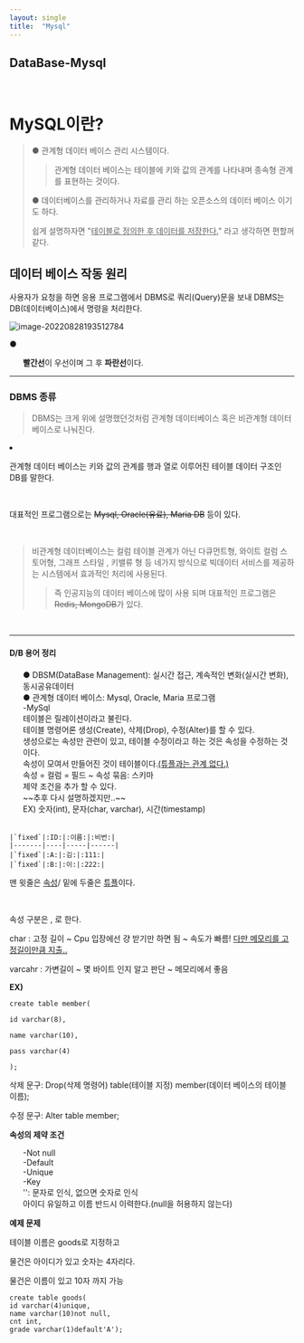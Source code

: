 ```yaml
---
layout: single
title:  "Mysql"
---
```






**DataBase-Mysql**
<br>
---

<br>

# MySQL이란?

> ●  관계형 데이터 베이스 관리 시스템이다.
>
> > 관계형 데이터 베이스는 테이블에 키와 값의 관계를 나타내며 종속형 관계를 표현하는 것이다.
>
> ●  데이터베이스를 관리하거나 자료를 관리 하는 오픈소스의 데이터 베이스 이기도 하다.
>
> 쉽게 설명하자면 "<u>테이블로 정의한 후 데이터를 저장한다.</u>" 라고 생각하면 편할꺼 같다.



## 데이터 베이스 작동 원리

 사용자가 요청을 하면 응용 프로그램에서 DBMS로 쿼리(Query)문을 보내 DBMS는 DB(데이터베이스)에서 명령을 처리한다.

![image-20220828193512784](C:\Users\배대호\AppData\Roaming\Typora\typora-user-images\image-20220828193512784.png)

● <ul>**빨간선**이 우선이며 그 후 **파란선**이다.</ul>

---

### DBMS 종류

> DBMS는 크게 위에 설명했던것처럼 관계형 데이터베이스 혹은 비관계형 데이터 베이스로 나눠진다.

<li>

관계형 데이터 베이스는 키와 값의 관계를 행과 열로 이루어진 테이블 데이터 구조인 DB를 말한다.

<br>

대표적인 프로그램으로는 ~~Mysql, Oracle(유료), Maria DB~~ 등이 있다.

<br>

> 비관계형 데이터베이스는 컬럼 테이블 관계가 아닌 다큐먼트형, 와이트 컬럼 스토어형, 그래프 스타일 , 키밸류 형 등 네가지 방식으로 빅데이터 서비스를 제공하는 시스템에서 효과적인 처리에 사용된다.
>
> > 즉 인공지능의 데이터 베이스에 많이 사용 되며 대표적인 프로그램은 ~~Redis, MongoDB~~가 있다.

<br>

---

#### D/B 용어 정리

<ul>
    ● DBSM(DataBase Management): 실시간 접근, 계속적인 변화(실시간 변화), 동시공유데이터
    <br>
    ● 관계형 데이터 베이스: Mysql, Oracle, Maria 프로그램
    <br>
    -MySql <br>
    테이블은 릴레이션이라고 불린다.
    <br>
    테이블 명령어론 생성(Create), 삭제(Drop), 수정(Alter)를 할 수 있다.
    <br>
    생성으로는 속성만 관련이 있고, 테이블 수정이라고 하는 것은 속성을 수정하는 것이다.<br>
    속성이 모여서 만들어진 것이 테이블이다.<u>(튜플과는 관계 없다.)</u><br>
    속성 = 컬럼 = 필드 ~ 속성 묶음: 스키마<br>
    		제약 조건을 추가 할 수 있다.<br>
    ~~추후 다시 설명하겠지만..~~ <br>
    EX) 숫자(int), 문자(char, varchar), 시간(timestamp)<br>
    <br>

</ul>

    |`fixed`|:ID:|:이름:|:비번:|
    |-------|----|-----|------|
    |`fixed`|:A:|:김:|:111:|
    |`fixed`|:B:|:이:|:222:|

맨 윗줄은 <u>속성</u>/ 밑에 두줄은 <u>튜플</u>이다.

<br>

속성 구분은 , 로 한다.<br>

char : 고정 길이 ~ Cpu 입장에선 걍 받기만 하면 됨 ~  속도가 빠름! <u>다만 메모리를 고정길이만큼 지출..</u><br>

varcahr : 가변길이 ~ 몇 바이트 인지 알고 판단 ~ 메모리에서 좋음<br>

**EX)**<br>

```mysql
create table member( 

id varchar(8),

name varchar(10),

pass varchar(4)

);
```

삭제 문구: Drop(삭제 명령어) table(테이블 지정) member(데이터 베이스의 테이블 이름);<br>

수정 문구: Alter table  member;<br>

**속성의 제약 조건**

<ul>
    -Not null <br>
    -Default  <br>
    -Unique  <br>
    -Key  <br>
    '': 문자로 인식, 없으면 숫자로 인식<br>
    아이디 유일하고 이름 반드시 이력한다.(null을 허용하지 않는다)

</ul>

**예제 문제**<br>

테이블 이름은 goods로 지정하고<br>

물건은 아이디가 있고 숫자는 4자리다.<br>

물건은 이름이 있고 10자 까지 가능<br>

```mysql
create table goods(
id varchar(4)unique,
name varchar(10)not null,
cnt int,
grade varchar(1)default'A');
```



